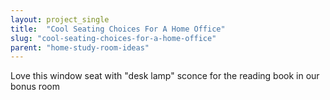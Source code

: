 ```yaml
---
layout: project_single
title:  "Cool Seating Choices For A Home Office"
slug: "cool-seating-choices-for-a-home-office"
parent: "home-study-room-ideas"
---
```

Love this window seat with "desk lamp" sconce for the reading book in our bonus room